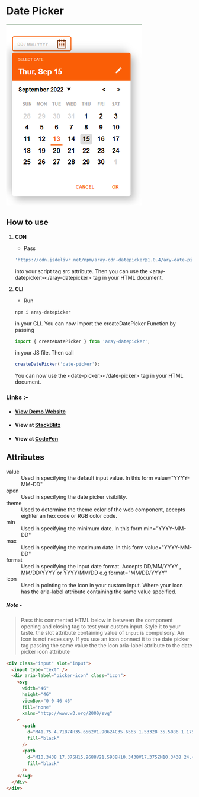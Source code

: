 # Date Picker

![This is an image](/src/images/Date-picker.png)

## How to use

1. **CDN**

   - Pass

   ```js
   'https://cdn.jsdelivr.net/npm/aray-cdn-datepicker@1.0.4/ary-date-picker.js';
   ```

   into your script tag src attribute. Then you can use the &lt;aray-datepicker&gt;&lt;/aray-datepicker> tag in your HTML document.

2. **CLI**

   - Run

   ```js
   npm i aray-datepicker
   ```

   in your CLI. You can now import the createDatePicker Function by passing

   ```js
   import { createDatePicker } from 'aray-datepicker';
   ```

   in your JS file. Then call

   ```js
   createDatePicker('date-picker');
   ```

   You can now use the &lt;date-picker>&lt;/date-picker> tag in your HTML document.

### Links :-

- #### [View Demo Website](https://aray-date-picker.web.app/)
- #### View at [StackBlitz](https://stackblitz.com/edit/js-vksjbe?file=index.html,style.css)
- #### View at [CodePen](https://codepen.io/raheemscorp/details/OJZXRWR)

## Attributes

<dl>
  <dt>value</dt>
  <dd>
    Used in specifying the default input value. In this form
    value="YYYY-MM-DD"
  </dd>
  <dt>open</dt>
  <dd>Used in specifying the date picker visibility.</dd>
  <dt>theme</dt>
  <dd>
    Used to determine the theme color of the web component, accepts
    eighter an hex code or RGB color code.
  </dd>
  <dt>min</dt>
  <dd>
    Used in specifying the minimum date. In this form min="YYYY-MM-DD"
  </dd>
  <dt>max</dt>
  <dd>
    Used in specifying the maximum date. In this form value="YYYY-MM-DD"
  </dd>
  <dt>format</dt>
  <dd>
    Used in specifying the input date format. Accepts DD/MM/YYYY ,
    MM/DD/YYYY or YYYY/MM/DD e.g format="MM/DD/YYYY"
  </dd>
  <dt>icon</dt>
  <dd>
    Used in pointing to the icon in your custom input. Where your icon has
    the aria-label attribute containing the same value specified.
  </dd>
</dl>

##### Note -

> Pass this commented HTML below in between the component opening and closing tag to test your custom input. Style it to your taste. the slot attribute containing value of `input` is compulsory. An Icon is not necessary. If you use an icon connect it to the date picker tag passing the same value the the icon aria-label attribute to the date picker icon attribute

```html
<div class="input" slot="input">
  <input type="text" />
  <div aria-label="picker-icon" class="icon">
    <svg
      width="46"
      height="46"
      viewBox="0 0 46 46"
      fill="none"
      xmlns="http://www.w3.org/2000/svg"
    >
      <path
        d="M41.75 4.71874H35.6562V1.90624C35.6565 1.53328 35.5086 1.1755 35.245 0.911598C34.9815 0.647699 34.6239 0.499303 34.2509 0.499054C33.878 0.498806 33.5202 0.646725 33.2563 0.910272C32.9924 1.17382 32.844 1.53141 32.8438 1.90437V4.71874H24.4062V1.90624C24.4064 1.72157 24.3701 1.53868 24.2996 1.36802C24.229 1.19736 24.1255 1.04227 23.995 0.911598C23.8645 0.780929 23.7096 0.677242 23.539 0.606457C23.3684 0.535673 23.1856 0.499177 23.0009 0.499054C22.628 0.498806 22.2702 0.646725 22.0063 0.910272C21.7424 1.17382 21.594 1.53141 21.5938 1.90437V4.71874H13.1562V1.90624C13.1564 1.72157 13.1201 1.53868 13.0496 1.36802C12.979 1.19736 12.8755 1.04227 12.745 0.911598C12.6145 0.780929 12.4596 0.677242 12.289 0.606457C12.1184 0.535673 11.9356 0.499177 11.7509 0.499054C11.378 0.498806 11.0202 0.646725 10.7563 0.910272C10.4924 1.17382 10.344 1.53141 10.3438 1.90437V4.71874H4.25C3.25576 4.71874 2.30222 5.11357 1.59901 5.81643C0.895805 6.51928 0.500497 7.47263 0.5 8.46687V41.7481C0.5 42.7427 0.895088 43.6965 1.59835 44.3998C2.30161 45.103 3.25544 45.4981 4.25 45.4981H41.75C42.7446 45.4981 43.6984 45.103 44.4016 44.3998C45.1049 43.6965 45.5 42.7427 45.5 41.7481V8.46687C45.4995 7.47263 45.1042 6.51928 44.401 5.81643C43.6978 5.11357 42.7442 4.71874 41.75 4.71874ZM42.6875 41.75C42.6875 41.9983 42.589 42.2365 42.4136 42.4122C42.2382 42.588 42.0002 42.687 41.7519 42.6875H4.25C4.00136 42.6875 3.7629 42.5887 3.58709 42.4129C3.41127 42.2371 3.3125 41.9986 3.3125 41.75V8.46874C3.313 8.22043 3.41199 7.98245 3.58775 7.80704C3.76351 7.63163 4.00168 7.53312 4.25 7.53312H10.3438V10.3456C10.3435 10.7186 10.4914 11.0764 10.755 11.3403C11.0185 11.6042 11.3761 11.7526 11.7491 11.7528C12.122 11.7531 12.4798 11.6051 12.7437 11.3416C13.0076 11.078 13.156 10.7205 13.1562 10.3475V7.53312H21.5938V10.3456C21.5935 10.7186 21.7414 11.0764 22.005 11.3403C22.2685 11.6042 22.6261 11.7526 22.9991 11.7528C23.372 11.7531 23.7298 11.6051 23.9937 11.3416C24.2576 11.078 24.406 10.7205 24.4062 10.3475V7.53312H32.8438V10.3456C32.8435 10.7186 32.9914 11.0764 33.255 11.3403C33.5185 11.6042 33.8761 11.7526 34.2491 11.7528C34.622 11.7531 34.9798 11.6051 35.2437 11.3416C35.5076 11.078 35.656 10.7205 35.6562 10.3475V7.53312H41.75C41.998 7.53361 42.2357 7.63235 42.411 7.8077C42.5864 7.98306 42.6851 8.22075 42.6856 8.46874L42.6875 41.75Z"
        fill="black"
      />
      <path
        d="M10.3438 17.375H15.9688V21.5938H10.3438V17.375ZM10.3438 24.4062H15.9688V28.625H10.3438V24.4062ZM10.3438 31.4375H15.9688V35.6562H10.3438V31.4375ZM20.1875 31.4375H25.8125V35.6562H20.1875V31.4375ZM20.1875 24.4062H25.8125V28.625H20.1875V24.4062ZM20.1875 17.375H25.8125V21.5938H20.1875V17.375ZM30.0312 31.4375H35.6562V35.6562H30.0312V31.4375ZM30.0312 24.4062H35.6562V28.625H30.0312V24.4062ZM30.0312 17.375H35.6562V21.5938H30.0312V17.375Z"
        fill="black"
      />
    </svg>
  </div>
</div>
```
